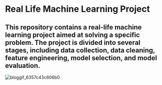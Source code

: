 # Real Life Machine Learning Project

## This repository contains a real-life machine learning project aimed at solving a specific problem. The project is divided into several stages, including data collection, data cleaning, feature engineering, model selection, and model evaluation.

![bloggif_6357c43c606b0](https://user-images.githubusercontent.com/92849974/197758208-18d70a32-7e4e-4bf7-9c74-790f8a3ba6d2.gif)
